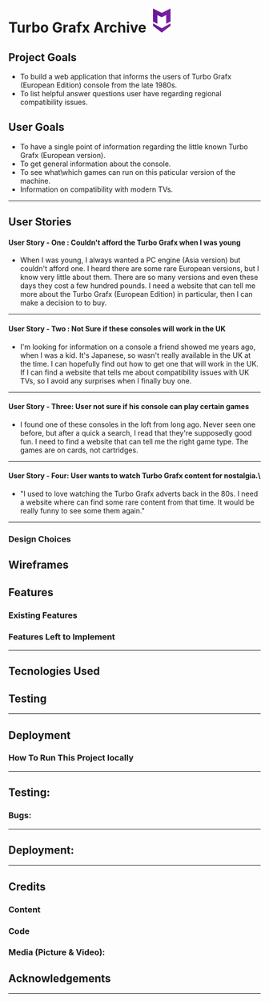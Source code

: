 # Turbo Grafx Archive ![alt text](https://github.com/adam-p/markdown-here/raw/master/src/common/images/icon48.png "Logo Title Text 1")

## Project Goals

  * To build a web application that informs the users of Turbo Grafx (European Edition) console from the late 1980s.  
  * To list helpful answer questions user have regarding regional compatibility issues.

## User Goals

  * To have a single point of information regarding the little known Turbo Grafx (European version).
  * To get general information about the console.
  * To see what\which games can run on this paticular version of the machine.
  * Information on compatibility with modern TVs.
  
---

## User Stories

#### User Story - One : Couldn't afford the Turbo Grafx when I was young

  * When I was young, I always wanted a PC engine (Asia version) but couldn't afford one. I heard there are some rare European versions, but I know very little about them. There are so many versions and even these days they cost a few hundred pounds. I need a website that can tell me more about the Turbo Grafx (European Edition) in particular, then I can make a decision to to buy.

---

#### User Story - Two : Not Sure if these consoles will work in the UK


  * I'm looking for information on a console a friend showed me years ago, when I was a kid. It's Japanese, so wasn't really available in the UK at the time. I can hopefully find out how to get one that will work in the UK. If I can find a website that tells me about compatibility issues with UK TVs, so I avoid any surprises when I finally buy one.
---

#### User Story - Three: User not sure if his console can play certain games

  * I found one of these consoles in the loft from long ago. Never seen one before, but after a quick a search, I read that they're supposedly good fun. I need to find a website that can tell me the right game type. The games are on cards, not cartridges.
---
#### User Story - Four: User wants to watch Turbo Grafx content for nostalgia.\

  * "I used to love watching the Turbo Grafx adverts back in the 80s. I need a website where can find some rare content from that time. It would be really funny to see some them again."
---

### Design Choices

Wireframes
---
## Features

### Existing Features
### Features Left to Implement
---
## Tecnologies Used

## Testing 
---
## Deployment

### How To Run This Project locally
---

## Testing:
### Bugs:

---

## Deployment:

---

## Credits

### Content
### Code
### Media (Picture & Video):
## Acknowledgements
---










